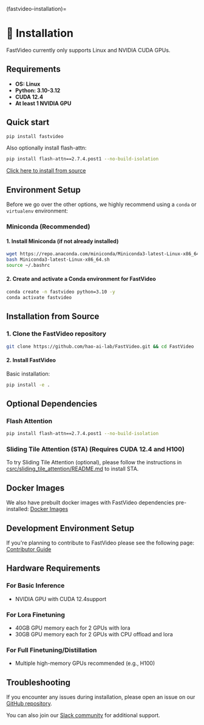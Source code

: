 (fastvideo-installation)=

# 🔧 Installation

FastVideo currently only supports Linux and NVIDIA CUDA GPUs.

## Requirements

- **OS: Linux**
- **Python: 3.10-3.12**
- **CUDA 12.4**
- **At least 1 NVIDIA GPU**

## Quick start

```bash
pip install fastvideo
```

Also optionally install flash-attn:

```bash
pip install flash-attn==2.7.4.post1 --no-build-isolation
```

[Click here to install from source](#installation-from-source)

## Environment Setup

Before we go over the other options, we highly recommend using a `conda` or `virtualenv` environment:
### Miniconda (Recommended)
#### 1. Install Miniconda (if not already installed)

```bash
wget https://repo.anaconda.com/miniconda/Miniconda3-latest-Linux-x86_64.sh
bash Miniconda3-latest-Linux-x86_64.sh
source ~/.bashrc
```

#### 2. Create and activate a Conda environment for FastVideo

```bash
conda create -n fastvideo python=3.10 -y
conda activate fastvideo
```

## Installation from Source

### 1. Clone the FastVideo repository

```bash
git clone https://github.com/hao-ai-lab/FastVideo.git && cd FastVideo
```

#### 2. Install FastVideo

Basic installation:

```bash
pip install -e .
```

## Optional Dependencies

### Flash Attention

```bash
pip install flash-attn==2.7.4.post1 --no-build-isolation
```

### Sliding Tile Attention (STA) (Requires CUDA 12.4 and H100)

To try Sliding Tile Attention (optional), please follow the instructions in [csrc/sliding_tile_attention/README.md](#sta-installation) to install STA.

## Docker Images
We also have prebuilt docker images with FastVideo dependencies pre-installed:
[Docker Images](#docker)
## Development Environment Setup

If you're planning to contribute to FastVideo please see the following page:
[Contributor Guide](#developer-overview)

## Hardware Requirements

### For Basic Inference
- NVIDIA GPU with CUDA 12.4support

### For Lora Finetuning
- 40GB GPU memory each for 2 GPUs with lora
- 30GB GPU memory each for 2 GPUs with CPU offload and lora

### For Full Finetuning/Distillation
- Multiple high-memory GPUs recommended (e.g., H100)

## Troubleshooting

If you encounter any issues during installation, please open an issue on our [GitHub repository](https://github.com/hao-ai-lab/FastVideo).

You can also join our [Slack community](https://join.slack.com/t/fastvideo/shared_invite/zt-2zf6ru791-sRwI9lPIUJQq1mIeB_yjJg) for additional support.
